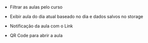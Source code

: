 * Filtrar as aulas pelo curso

* Exibir aula do dia atual baseado no dia e dados salvos no storage

* Notificação da aula com o Link

* QR Code para abrir a aula